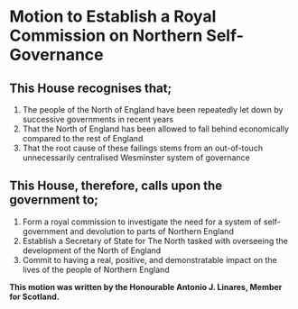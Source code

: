 # Motion to Establish a Royal Commission on Northern Self-Governance

## This House recognises that;

 1. The people of the North of England have been repeatedly let down by successive governments in recent years
 2. That the North of England has been allowed to fall behind economically compared to the rest of England
 3. That the root cause of these failings stems from an out-of-touch unnecessarily centralised Wesminster system of governance

## This House, therefore, calls upon the government to;

 1. Form a royal commission to investigate the need for a system of self-government and devolution to parts of Northern England
 2. Establish a Secretary of State for The North tasked with overseeing the development of the North of England
 3. Commit to having a real, positive, and demonstratable impact on the lives of the people of Northern England

**This motion was written by the Honourable Antonio J. Linares, Member for Scotland.**
